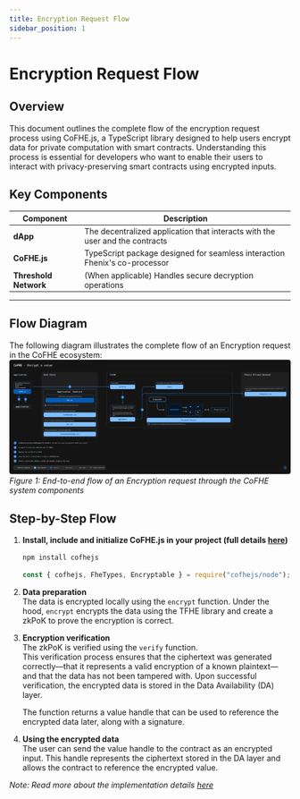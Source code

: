 ```yaml
---
title: Encryption Request Flow
sidebar_position: 1
---
```


# Encryption Request Flow

## Overview

This document outlines the complete flow of the encryption request process using CoFHE.js, a TypeScript library designed to help users encrypt data for private computation with smart contracts. Understanding this process is essential for developers who want to enable their users to interact with privacy-preserving smart contracts using encrypted inputs.


## Key Components

| Component | Description |
|-----------|-------------|
| **dApp** | The decentralized application that interacts with the user and the contracts |
| **CoFHE.js** | TypeScript package designed for seamless interaction Fhenix's co-processor |
| **Threshold Network** | (When applicable) Handles secure decryption operations |

---
## Flow Diagram

The following diagram illustrates the complete flow of an Encryption request in the CoFHE ecosystem:
[![Diagram](../../../../static/img/assets/Encrypt%20a%20value.svg)](../../../../static/img/assets/Encrypt%20a%20value.svg)
*Figure 1: End-to-end flow of an Encryption request through the CoFHE system components*

## Step-by-Step Flow


1. **Install, include and initialize CoFHE.js in your project (full details [here](/docs/devdocs/quick-start/getting-started.md))**
    ```bash
    npm install cofhejs
    ```
    ```javascript
    const { cofhejs, FheTypes, Encryptable } = require("cofhejs/node");
    ```

2. **Data preparation**  
    The data is encrypted locally using the `encrypt` function.
    Under the hood, `encrypt` encrypts the data using the TFHE library and create a zkPoK to prove the encryption is correct.

3. **Encryption verification**  
    The zkPoK is verified using the `verify` function.  
    This verification process ensures that the ciphertext was generated correctly—that it represents a valid encryption of a known plaintext—and that the data has not been tampered with. Upon successful verification, the encrypted data is stored in the Data Availability (DA) layer.  

   The function returns a value handle that can be used to reference the encrypted data later, along with a signature.
5. **Using the encrypted data**  
    The user can send the value handle to the contract as an encrypted input. This handle represents the ciphertext stored in the DA layer and allows the contract to reference the encrypted value.

*Note: Read more about the implementation details [here](/docs/devdocs/cofhejs/encryption-operations)*

    
